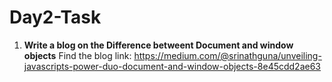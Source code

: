 # Day2-Task

1. **Write a blog on the Difference betweent Document and window objects**
    Find the blog link: https://medium.com/@srinathguna/unveiling-javascripts-power-duo-document-and-window-objects-8e45cdd2ae63
